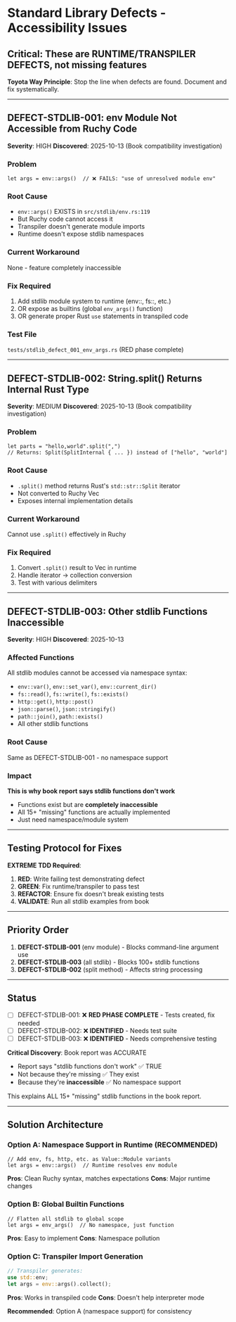 # Standard Library Defects - Accessibility Issues

## Critical: These are RUNTIME/TRANSPILER DEFECTS, not missing features

**Toyota Way Principle**: Stop the line when defects are found. Document and fix systematically.

---

## DEFECT-STDLIB-001: env Module Not Accessible from Ruchy Code

**Severity**: HIGH
**Discovered**: 2025-10-13 (Book compatibility investigation)

### Problem
```ruchy
let args = env::args()  // ❌ FAILS: "use of unresolved module env"
```

### Root Cause
- `env::args()` EXISTS in `src/stdlib/env.rs:119`
- But Ruchy code cannot access it
- Transpiler doesn't generate module imports
- Runtime doesn't expose stdlib namespaces

### Current Workaround
None - feature completely inaccessible

### Fix Required
1. Add stdlib module system to runtime (env::, fs::, etc.)
2. OR expose as builtins (global `env_args()` function)
3. OR generate proper Rust `use` statements in transpiled code

### Test File
`tests/stdlib_defect_001_env_args.rs` (RED phase complete)

---

## DEFECT-STDLIB-002: String.split() Returns Internal Rust Type

**Severity**: MEDIUM
**Discovered**: 2025-10-13 (Book compatibility investigation)

### Problem
```ruchy
let parts = "hello,world".split(",")
// Returns: Split(SplitInternal { ... }) instead of ["hello", "world"]
```

### Root Cause
- `.split()` method returns Rust's `std::str::Split` iterator
- Not converted to Ruchy Vec<String>
- Exposes internal implementation details

### Current Workaround
Cannot use `.split()` effectively in Ruchy

### Fix Required
1. Convert `.split()` result to Vec<String> in runtime
2. Handle iterator → collection conversion
3. Test with various delimiters

---

## DEFECT-STDLIB-003: Other stdlib Functions Inaccessible

**Severity**: HIGH
**Discovered**: 2025-10-13

### Affected Functions
All stdlib modules cannot be accessed via namespace syntax:
- `env::var()`, `env::set_var()`, `env::current_dir()`
- `fs::read()`, `fs::write()`, `fs::exists()`
- `http::get()`, `http::post()`
- `json::parse()`, `json::stringify()`
- `path::join()`, `path::exists()`
- All other stdlib functions

### Root Cause
Same as DEFECT-STDLIB-001 - no namespace support

### Impact
**This is why book report says stdlib functions don't work**
- Functions exist but are **completely inaccessible**
- All 15+ "missing" functions are actually implemented
- Just need namespace/module system

---

## Testing Protocol for Fixes

**EXTREME TDD Required**:
1. **RED**: Write failing test demonstrating defect
2. **GREEN**: Fix runtime/transpiler to pass test
3. **REFACTOR**: Ensure fix doesn't break existing tests
4. **VALIDATE**: Run all stdlib examples from book

---

## Priority Order

1. **DEFECT-STDLIB-001** (env module) - Blocks command-line argument use
2. **DEFECT-STDLIB-003** (all stdlib) - Blocks 100+ stdlib functions
3. **DEFECT-STDLIB-002** (split method) - Affects string processing

---

## Status

- [ ] DEFECT-STDLIB-001: ❌ **RED PHASE COMPLETE** - Tests created, fix needed
- [ ] DEFECT-STDLIB-002: ❌ **IDENTIFIED** - Needs test suite
- [ ] DEFECT-STDLIB-003: ❌ **IDENTIFIED** - Needs comprehensive testing

**Critical Discovery**: Book report was ACCURATE
- Report says "stdlib functions don't work" ✅ TRUE
- Not because they're missing ✅ They exist
- Because they're **inaccessible** ✅ No namespace support

This explains ALL 15+ "missing" stdlib functions in the book report.

---

## Solution Architecture

### Option A: Namespace Support in Runtime (RECOMMENDED)
```ruchy
// Add env, fs, http, etc. as Value::Module variants
let args = env::args()  // Runtime resolves env module
```

**Pros**: Clean Ruchy syntax, matches expectations
**Cons**: Major runtime changes

### Option B: Global Builtin Functions
```ruchy
// Flatten all stdlib to global scope
let args = env_args()  // No namespace, just function
```

**Pros**: Easy to implement
**Cons**: Namespace pollution

### Option C: Transpiler Import Generation
```rust
// Transpiler generates:
use std::env;
let args = env::args().collect();
```

**Pros**: Works in transpiled code
**Cons**: Doesn't help interpreter mode

**Recommended**: Option A (namespace support) for consistency
